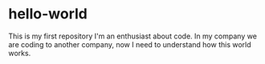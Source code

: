 # hello-world
This is my first repository
I'm an enthusiast about code. In my company we are coding to another company, now I need to understand how this world works.
